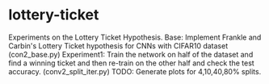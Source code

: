 # lottery-ticket
Experiments on the Lottery Ticket Hypothesis. 
Base: Implement Frankle and Carbin's Lottery Ticket hypothesis for CNNs with CIFAR10 dataset (con2_base.py)
Experiment1: Train the network on half of the dataset and find a winning ticket and then re-train on the other half and check the test accuracy. (conv2_split_iter.py)
TODO: Generate plots for 4,10,40,80% splits.
